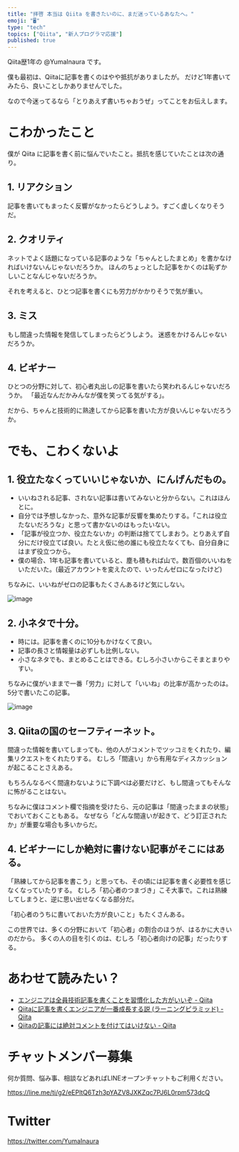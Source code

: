 ```yaml
---
title: "拝啓 本当は Qiita を書きたいのに、まだ迷っているあなたへ。"
emoji: "🖥"
type: "tech"
topics: ["Qiita", "新人プログラマ応援"]
published: true
---
```


Qiita歴1年の @YumaInaura です。

僕も最初は、Qiitaに記事を書くのはやや抵抗がありましたが。
だけど1年書いてみたら、良いことしかありませんでした。

なので今迷ってるなら「とりあえず書いちゃおうぜ」ってことをお伝えします。

# こわかったこと

僕が Qiita に記事を書く前に悩んでいたこと。抵抗を感じていたことは次の通り。

## 1. リアクション

記事を書いてもまったく反響がなかったらどうしよう。すごく虚しくなりそうだ。

## 2. クオリティ

ネットでよく話題になっている記事のような「ちゃんとしたまとめ」を書かなければいけないんじゃないだろうか。
ほんのちょっとした記事をかくのは恥ずかしいことなんじゃないだろうか。

それを考えると、ひとつ記事を書くにも労力がかかりそうで気が重い。

## 3. ミス

もし間違った情報を発信してしまったらどうしよう。
迷惑をかけるんじゃないだろうか。

## 4. ビギナー

ひとつの分野に対して、初心者丸出しの記事を書いたら笑われるんじゃないだろうか。
「最近なんだかみんなが僕を笑ってる気がする」。

だから、ちゃんと技術的に熟達してから記事を書いた方が良いんじゃないだろうか。

# でも、こわくないよ

## 1. 役立たなくっていいじゃないか、にんげんだもの。

- いいねされる記事、されない記事は書いてみないと分からない。これはほんとに。
- 自分では予想しなかった、意外な記事が反響を集めたりする。「これは役立たないだろうな」と思って書かないのはもったいない。
- 「記事が役立つか、役立たないか」の判断は捨ててしまおう。とりあえず自分にだけ役立てば良い。たとえ仮に他の誰にも役立たなくても、自分自身にはまず役立つから。
- 僕の場合、1年も記事を書いていると、塵も積もれば山で。数百個のいいねをいただいた。(最近アカウントを変えたので、いったんゼロになったけど)

ちなみに、いいねがゼロの記事もたくさんあるけど気にしない。

![image](https://qiita-image-store.s3.amazonaws.com/0/89618/7aa76fdb-a80f-7c6e-ed48-fb09a11dda5d.png)

## 2. 小ネタで十分。

- 時には。記事を書くのに10分もかけなくて良い。
- 記事の長さと情報量は必ずしも比例しない。
- 小さなネタでも、まとめることはできる。むしろ小さいからこそまとまりやすい。

ちなみに僕がいままで一番「労力」に対して「いいね」の比率が高かったのは。5分で書いたこの記事。

![image](https://qiita-image-store.s3.amazonaws.com/0/89618/a4382d2f-275e-a34f-e177-bd0f43a46841.png)


## 3. Qiitaの国のセーフティーネット。

間違った情報を書いてしまっても、他の人がコメントでツッコミをくれたり、編集リクエストをくれたりする。
むしろ「間違い」から有用なディスカッションが起こることさえある。

もちろんなるべく間違わないように下調べは必要だけど、もし間違ってもそんなに怖がることはない。

ちなみに僕はコメント欄で指摘を受けたら、元の記事は「間違ったままの状態」でおいておくこともある。
なぜなら「どんな間違いが起きて、どう訂正されたか」が重要な場合も多いからだ。

## 4. ビギナーにしか絶対に書けない記事がそこにはある。

「熟練してから記事を書こう」と思っても、その頃には記事を書く必要性を感じなくなっていたりする。
むしろ「初心者のつまづき」こそ大事で。これは熟練してしまうと、逆に思い出せなくなる部分だ。

「初心者のうちに書いておいた方が良いこと」もたくさんある。

この世界では、多くの分野において「初心者」の割合のほうが、はるかに大きいのだから。
多くの人の目を引くのは、むしろ「初心者向けの記事」だったりする。

# あわせて読みたい？

- [エンジニアは全員技術記事を書くことを習慣化した方がいいぞ - Qiita](https://qiita.com/HiromuMasuda0228/items/a71dea7ef4d77a30b118)
- [Qiitaに記事を書くエンジニアが一番成長する説 (ラーニングピラミッド) - Qiita](https://qiita.com/YumaInaura/items/da7f442226f0c048ae2f)
- [Qiitaの記事には絶対コメントを付けてはいけない - Qiita](https://qiita.com/YumaInaura/items/5532cb4eea013b2f4a4b)






















<!-- Update From Qiita API -->

# チャットメンバー募集


何か質問、悩み事、相談などあればLINEオープンチャットもご利用ください。

https://line.me/ti/g2/eEPltQ6Tzh3pYAZV8JXKZqc7PJ6L0rpm573dcQ





# Twitter


https://twitter.com/YumaInaura


<!-- Update From Qiita API -->


